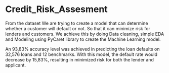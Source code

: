 # Credit_Risk_Assesment
 
From the dataset We are trying to create a model that can determine whether a customer will default or not. So that it can minimize risk for lenders and customers.
We achieve this by doing Data cleaning, simple EDA and Modeling using PyCaret library to create the Machine Learning model.

An 93,83% accuracy level was achieved in predicting the loan defaults on 32,576 loans and 12 benchmarks. With this model, the default rate would decrease by 15,83%, resulting in minimized risk for both the lender and applicant.


